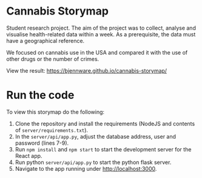 # Cannabis Storymap

Student research project.
The aim of the project was to collect, analyse and visualise health-related data within a week.
As a prerequisite, the data must have a geographical reference.

We focused on cannabis use in the USA and compared it with the use of other drugs or the number of crimes.

View the result: https://bjennware.github.io/cannabis-storymap/

# Run the code

To view this storymap do the following:

1. Clone the repository and install the requirements (NodeJS and contents of `server/requirements.txt`).
2. In the `server/api/app.py`, adjust the database address, user and password (lines 7-9).
3. Run `npm install` and `npm start` to start the development server for the React app.
4. Run python `server/api/app.py` to start the python flask server.
5. Navigate to the app running under [http://localhost:3000](http://localhost:3000).


